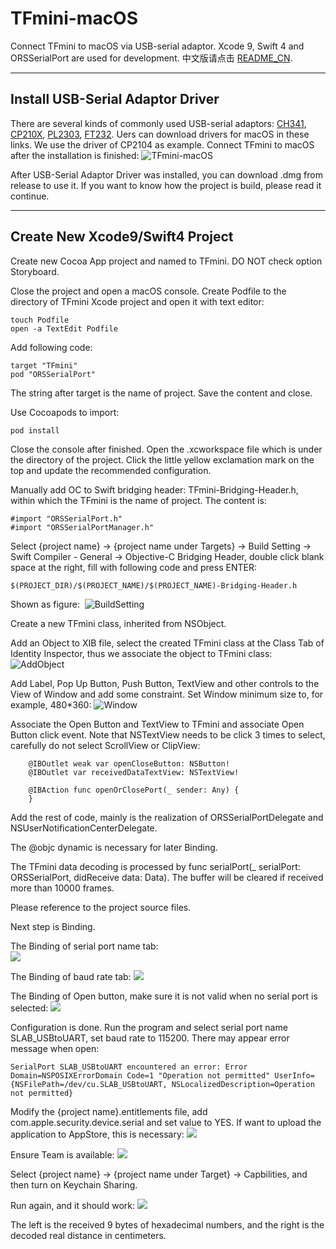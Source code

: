 # TFmini-macOS
Connect TFmini to macOS via USB-serial adaptor. Xcode 9, Swift 4 and ORSSerialPort are used for development. 中文版请点击 [README_CN](/README_CN.md).      


---
## Install USB-Serial Adaptor Driver  

There are several kinds of commonly used USB-serial adaptors: [CH341](http://www.wch.cn/download/CH341SER_MAC_ZIP.html), [CP210X](https://www.silabs.com/products/development-tools/software/usb-to-uart-bridge-vcp-drivers), [PL2303](http://www.prolific.com.tw/US/ShowProduct.aspx?p_id=229&pcid=41), [FT232](http://www.ftdichip.com/Drivers/VCP.htm). Uers can download drivers for macOS in these links. We use the driver of CP2104 as example. Connect TFmini to macOS after the installation is finished: 
![TFmini-macOS](/Assets/TFmini-macOS.jpg)   

After USB-Serial Adaptor Driver was installed, you can download .dmg from release to use it. If you want to know how the project is build, please read it continue.     


--- 
## Create New Xcode9/Swift4 Project
  
Create new Cocoa App project and named to TFmini. DO NOT check option Storyboard.  

Close the project and open a macOS console. Create Podfile to the directory of TFmini Xcode project and open it with text editor:
```
touch Podfile
open -a TextEdit Podfile
```

Add following code: 
```
target "TFmini"
pod "ORSSerialPort"
```
The string after target is the name of project. Save the content and close.  

Use Cocoapods to import:
```
pod install
```

Close the console after finished. Open the .xcworkspace file which is under the directory of the project. Click the little yellow exclamation mark on the top and update the recommended configuration.

Manually add OC to Swift bridging header: TFmini-Bridging-Header.h, within which the TFmini is the name of project. The content is:
```
#import "ORSSerialPort.h"
#import "ORSSerialPortManager.h"
```

Select {project name} -> {project name under Targets} -> Build Setting -> Swift Compiler - General -> Objective-C Bridging Header, double click blank space at the right, fill with following code and press ENTER: 
```
$(PROJECT_DIR)/$(PROJECT_NAME)/$(PROJECT_NAME)-Bridging-Header.h
```
Shown as figure:  
![BuildSetting](/Assets/BuildSetting.jpg) 

Create a new TFmini class, inherited from NSObject.

Add an Object to XIB file, select the created TFmini class at the Class Tab of Identity Inspector, thus we associate the object to TFmini class:
![AddObject](/Assets/AddObject.jpg) 

Add Label, Pop Up Button, Push Button, TextView and other controls to the View of Window and add some constraint. Set Window minimum size to, for example, 480*360:
![Window](/Assets/Window.jpg)  

Associate the Open Button and TextView to TFmini and associate Open Button click event. Note that NSTextView needs to be click 3 times to select, carefully do not select ScrollView or ClipView:
```
    @IBOutlet weak var openCloseButton: NSButton!
    @IBOutlet var receivedDataTextView: NSTextView!
    
    @IBAction func openOrClosePort(_ sender: Any) {
    }
```
Add the rest of code, mainly is the realization of ORSSerialPortDelegate and NSUserNotificationCenterDelegate.

The @objc dynamic is necessary for later Binding.

The TFmini data decoding is processed by func serialPort(_ serialPort: ORSSerialPort, didReceive data: Data). The buffer will be cleared if received more than 10000 frames.

Please reference to the project source files.

Next step is Binding. 

The Binding of serial port name tab:  
![](/Assets/serialBinding.jpg) 

The Binding of baud rate tab:
![](/Assets/baudrateBinding.jpg)  

The Binding of Open button, make sure it is not valid when no serial port is selected:
![](/Assets/openBinding.jpg)  

Configuration is done. Run the program and select serial port name SLAB_USBtoUART, set baud rate to 115200. There may appear error message when open:
```
SerialPort SLAB_USBtoUART encountered an error: Error Domain=NSPOSIXErrorDomain Code=1 "Operation not permitted" UserInfo={NSFilePath=/dev/cu.SLAB_USBtoUART, NSLocalizedDescription=Operation not permitted}
``` 

Modify the {project name}.entitlements file, add com.apple.security.device.serial and set value to YES. If want to upload the application to AppStore, this is necessary:
![](/Assets/entitlement.jpg)

Ensure Team is available:
![](/Assets/team.jpg)

Select {project name} -> {project name under Target} -> Capbilities, and then turn on Keychain Sharing.

Run again, and it should work: 
![](/Assets/TFminiGUI.jpg) 

The left is the received 9 bytes of hexadecimal numbers, and the right is the decoded real distance in centimeters.


